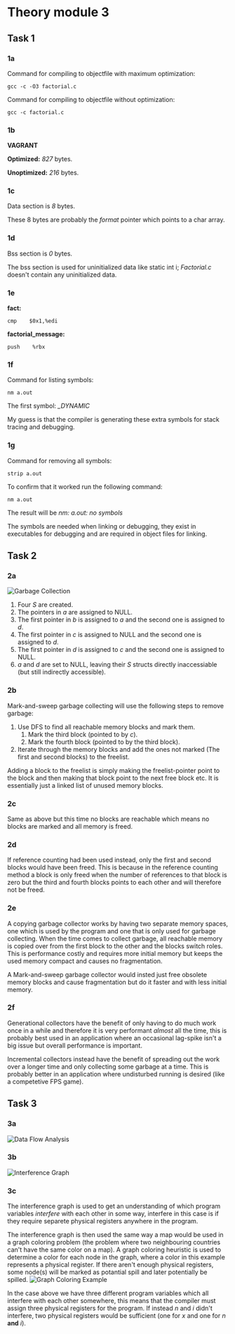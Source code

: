 # Theory module 3

## Task 1
### 1a
Command for compiling to objectfile with maximum optimization:

    gcc -c -O3 factorial.c 

Command for compiling to objectfile without optimization:

    gcc -c factorial.c

### 1b
**VAGRANT**

**Optimized:** *827* bytes.

**Unoptimized:** *216* bytes.

### 1c
Data section is *8* bytes.

These 8 bytes are probably the *format* pointer which points to a char array.

### 1d
Bss section is *0* bytes.

The bss section is used for uninitialized data like 
    static int i;
*Factorial.c* doesn't contain any uninitialized data.

### 1e
**fact:**

    cmp    $0x1,%edi
**factorial_message:**

    push    %rbx

### 1f
Command for listing symbols:

    nm a.out 
The first symbol: *_DYNAMIC*

My guess is that the compiler is generating these extra symbols for stack tracing and debugging.

### 1g
Command for removing all symbols:
    
    strip a.out
To confirm that it worked run the following command:

    nm a.out
The result will be *nm: a.out: no symbols*

The symbols are needed when linking or debugging, they exist in executables for debugging and are required in object files for linking.

## Task 2

### 2a
![Garbage Collection](images/garbage_collection_1.png)
1. Four *S* are created.
1. The pointers in *a* are assigned to NULL.
1. The first pointer in *b* is assigned to *a* and the second one is assigned to *d*.
1. The first pointer in *c* is assigned to NULL and the second one is assigned to *d*.
1. The first pointer in *d* is assigned to *c* and the second one is assigned to NULL.
1. *a* and *d* are set to NULL, leaving their *S* structs directly inaccessiable (but still indirectly accessible).

### 2b
Mark-and-sweep garbage collecting will use the following steps to remove garbage:
1. Use DFS to find all reachable memory blocks and mark them.
    1. Mark the third block (pointed to by *c*).
    1. Mark the fourth block (pointed to by the third block).
1. Iterate through the memory blocks and add the ones not marked (The first and second blocks) to the freelist.

Adding a block to the freelist is simply making the freelist-pointer point to the block and then making that block point to the next free block etc. It is essentially just a linked list of unused memory blocks.

### 2c
Same as above but this time no blocks are reachable which means no blocks are marked and all memory is freed.

### 2d
If reference counting had been used instead, only the first and second blocks would have been freed. This is because in the reference counting method a block is only freed when the number of references to that block is zero but the third and fourth blocks points to each other and will therefore not be freed.

### 2e
A copying garbage collector works by having two separate memory spaces, one which is used by the program and one that is only used for garbage collecting. When the time comes to collect garbage, all reachable memory is copied over from the first block to the other and the blocks switch roles. This is performance costly and requires more initial memory but keeps the used memory compact and causes no fragmentation. 

A Mark-and-sweep garbage collector would insted just free obsolete memory blocks and cause fragmentation but do it faster and with less initial memory.

### 2f
Generational collectors have the benefit of only having to do much work once in a while and therefore it is very performant *almost* all the time, this is probably best used in an application where an occasional lag-spike isn't a big issue but overall performance is important. 

Incremental collectors instead have the benefit of spreading out the work over a longer time and only collecting some garbage at a time. This is probably better in an application where undisturbed running is desired (like a competetive FPS game).

## Task 3
### 3a
![Data Flow Analysis](images/data_flow_analysis.png)

### 3b
![Interference Graph](images/interference_graph.png)

### 3c
The interference graph is used to get an understanding of which program variables *interfere* with each other in some way, interfere in this case is if they require separete physical registers anywhere in the program. 

The interference graph is then used the same way a map would be used in a graph coloring problem (the problem where two neighbouring countries can't have the same color on a map). A graph coloring heuristic is used to determine a color for each node in the graph, where a color in this example represents a physical register. If there aren't enough physical registers, some node(s) will be marked as potantial spill and later potentially be spilled.
![Graph Coloring Example](images/graph_coloring.png)

In the case above we have three different program variables which all interfere with each other somewhere, this means that the compiler must assign three physical registers for the program. If instead *n* and *i* didn't interfere, two physical registers would be sufficient (one for *x* and one for *n* **and** *i*).